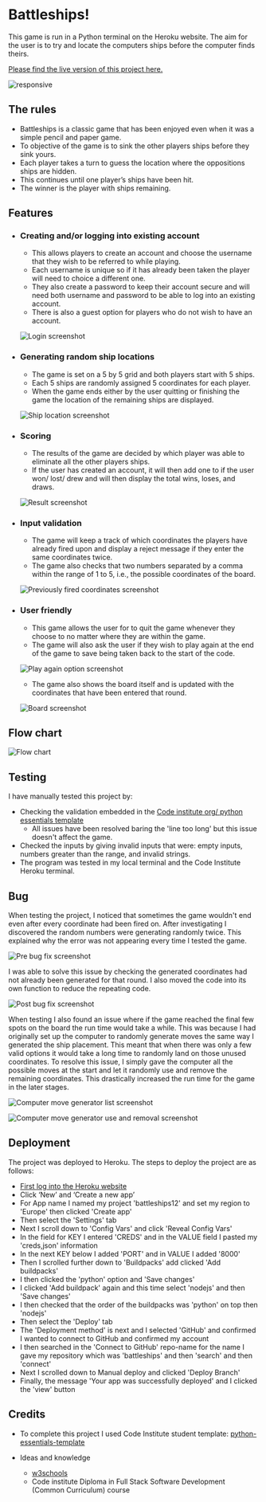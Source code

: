 # Battleships!

This game is run in a Python terminal on the Heroku website. 
The aim for the user is to try and locate the computers ships before the computer finds theirs. 

[Please find the live version of this project here.](https://battleships12.herokuapp.com/) 


![responsive](assets/images/responsive.png)

## The rules
- Battleships is a classic game that has been enjoyed even when it was a simple pencil and paper game. 
- To objective of the game is to sink the other players ships before they sink yours. 
- Each player takes a turn to guess the location where the oppositions ships are hidden. 
- This continues until one player’s ships have been hit. 
- The winner is the player with ships remaining.  

## Features

- ### Creating and/or logging into existing account
    - This allows players to create an account and choose the username that they wish to be referred to while playing. 
    - Each username is unique so if it has already been taken the player will need to choice a different one. 
    - They also create a password to keep their account secure and will need both username and password to be able to log into an existing account. 
    - There is also a guest option for players who do not wish to have an account.

    ![Login screenshot](assets/images/loggin%20options.png)

- ### Generating random ship locations
    - The game is set on a 5 by 5 grid and both players start with 5 ships.
    - Each 5 ships are randomly assigned 5 coordinates for each player. 
    - When the game ends either by the user quitting or finishing the game the location of the remaining ships are displayed.

    ![Ship location screenshot](assets/images/ship%20location%20screenshot.png)

- ### Scoring 
    - The results of the game are decided by which player was able to eliminate all the other players ships.
    - If the user has created an account, it will then add one to if the user won/ lost/ drew and will then display the total wins, loses, and draws.

    ![Result screenshot](assets/images/results.png)

- ### Input validation
    - The game will keep a track of which coordinates the players have already fired upon and display a reject message if they enter the same coordinates twice. 
    - The game also checks that two numbers separated by a comma within the range of 1 to 5, i.e., the possible coordinates of the board. 

    ![Previously fired coordinates screenshot](assets/images/input%20error.png)

- ### User friendly 
    - This game allows the user for to quit the game whenever they choose to no matter where they are within the game.
    - The game will also ask the user if they wish to play again at the end of the game to save being taken back to the start of the code.

    ![Play again option screenshot](assets/images/Play%20again.png)

    - The game also shows the board itself and is updated with the coordinates that have been entered that round.

    ![Board screenshot](assets/images/board%20screenshot.png)

## Flow chart

![Flow chart](assets/images/Flow%20chart.png)

## Testing

I have manually tested this project by: 
- Checking the validation embedded in the [Code institute org/ python essentials template](https://github.com/Code-Institute-Org/python-essentials-template)
    - All issues have been resolved baring the 'line too long' but this issue doesn't affect the game.
- Checked the inputs by giving invalid inputs that were: empty inputs, numbers greater than the range, and invalid strings.
- The program was tested in my local terminal and the Code Institute Heroku terminal.

## Bug

When testing the project, I noticed that sometimes the game wouldn't end even after every coordinate had been fired on. After investigating I discovered the random numbers were generating randomly twice. This explained why the error was not appearing every time I tested the game.

![Pre bug fix screenshot](assets/images/pre%20bug%20fix.png)

I was able to solve this issue by checking the generated coordinates had not already been generated for that round. I also moved the code into its own function to reduce the repeating code.

![Post bug fix screenshot](assets/images/post%20bug%20fix.png)


When testing I also found an issue where if the game reached the final few spots on the board the run time would take a while. This was because I had originally set up the computer to randomly generate moves the same way I generated the ship placement. This meant that when there was only a few valid options it would take a long time to randomly land on those unused coordinates. To resolve this issue, I simply gave the computer all the possible moves at the start and let it randomly use and remove the remaining coordinates. This drastically increased the run time for the game in the later stages. 

![Computer move generator list screenshot](assets/images/computer%20move%20generator%201.png)

![Computer move generator use and removal screenshot](assets/images/computer%20move%20generator%202.png)

## Deployment

The project was deployed to Heroku. The steps to deploy the project are as follows:

- [First log into the Heroku website](https://dashboard.heroku.com/apps)
- Click ‘New’ and ‘Create a new app’
- For App name I named my project 'battleships12' and set my region to 'Europe' then clicked 'Create app'
- Then select the 'Settings' tab
- Next I scroll down to 'Config Vars' and click 'Reveal Config Vars'
- In the field for KEY I entered 'CREDS' and in the VALUE field I pasted my 'creds,json' information
- In the next KEY below I added 'PORT' and in VALUE I added '8000'
- Then I scrolled further down to 'Buildpacks' add clicked 'Add buildpacks' 
- I then clicked the 'python' option and 'Save changes'
- I clicked 'Add buildpack' again and this time select 'nodejs' and then 'Save changes'
- I then checked that the order of the buildpacks was 'python' on top then 'nodejs'
- Then select the 'Deploy' tab
- The 'Deployment method' is next and I selected 'GitHub' and confirmed I wanted to connect to GitHub and confirmed my account
- I then searched in the 'Connect to GitHub' repo-name for the name I gave my repository which was 'battleships' and then 'search' and then 'connect'
- Next I scrolled down to Manual deploy and clicked 'Deploy Branch'
- Finally, the message 'Your app was successfully deployed' and I clicked the 'view' button

## Credits

- To complete this project I used Code Institute student template: [python-essentials-template](https://github.com/Code-Institute-Org/python-essentials-template)

- Ideas and knowledge

    - [w3schools](https://www.w3schools.com/)
    - Code institute Diploma in Full Stack Software Development (Common Curriculum) course
